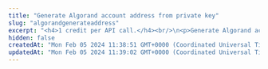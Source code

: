 ```yaml
---
title: "Generate Algorand account address from private key"
slug: "algorandgenerateaddress"
excerpt: "<h4>1 credit per API call.</h4><br/>\n<p>Generate Algorand account deposit address from private key.</p>"
hidden: false
createdAt: "Mon Feb 05 2024 11:38:51 GMT+0000 (Coordinated Universal Time)"
updatedAt: "Mon Feb 05 2024 11:39:02 GMT+0000 (Coordinated Universal Time)"
---
```

